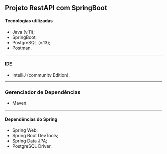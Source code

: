 ## Projeto RestAPI com SpringBoot

#### Tecnologias utilizadas

- Java (v.11);
- SpringBoot;
- PostgreSQL (v.13);
- Postman.

---

#### IDE

- IntelliJ (community Edition).

---

### Gerenciador de Dependências

- Maven.

---

#### Dependências do Spring

- Spring Web;
- Spring Boot DevTools;
- Spring Data JPA;
- PostgreSQL Driver.

